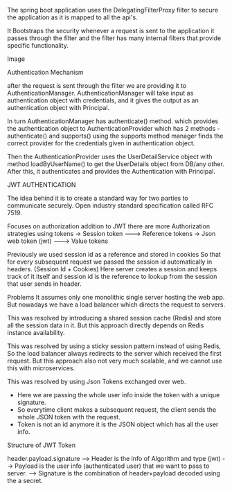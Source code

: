 The spring boot application uses the DelegatingFilterProxy filter to secure the application as it is mapped to all the api's.


It Bootstraps the security whenever a request is sent to the application it passes through the filter and the filter has many internal filters that provide specific functionality.

Image

Authentication Mechanism

after the request is sent through the filter we are providing it to AuthenticationManager.
AuthenticationManager will take input as authentication object with credentials,
and it gives the output as an authentication object with Principal.

In turn AuthenticationManager has authenticate() method. which provides the authentication object to AuthenticationProvider which has 2 methods - authenticate() and supports()
using the supports method manager finds the correct provider for the credentials given in authentication object.

Then the AuthenticationProvider uses the UserDetailService object with method loadByUserName() to get the UserDetails object from DB/any other.
After this, it authenticates and provides the Authentication with Principal.


JWT AUTHENTICATION

The idea behind it is to create a standard way for two parties to communicate securely.
Open industry standard specification called RFC 7519.

Focuses on authorization
addition to JWT there are more Authorization strategies 
using tokens
-> Session token ---> Reference tokens
-> Json web token (jwt) ---> Value tokens

Previously we used session id as a reference and stored in cookies So that 
for every subsequent request we passed the session id automatically in headers.
(Session Id + Cookies)
Here server creates a session and keeps track of it itself and session id is the reference to lookup 
from the session that user sends in header.

Problems 
It assumes only one monolithic single server hosting the web app. But nowadays we have a load balancer which 
directs the request to servers.

This was resolved by introducing a shared session cache (Redis) and store all the session data in it.
But this approach directly depends on Redis instance availability.

This was resolved by using a sticky session pattern instead of using Redis, So the load balancer always 
redirects to the server which received the first request. But this approach also not very much scalable,
and we cannot use this with microservices.

This was resolved by using Json Tokens exchanged over web.
- Here we are passing the whole user info inside the token with a unique signature.
- So everytime client makes a subsequent request, the client sends the whole JSON token with the request.
- Token is not an id anymore it is the JSON object which has all the user info.

Structure of JWT Token

header.payload.signature 
--> Header is the info of Algorithm and type (jwt)
--> Payload is the user info (authenticated user) that we want to pass to server.
--> Signature is the combination of header+payload decoded using the a secret.

